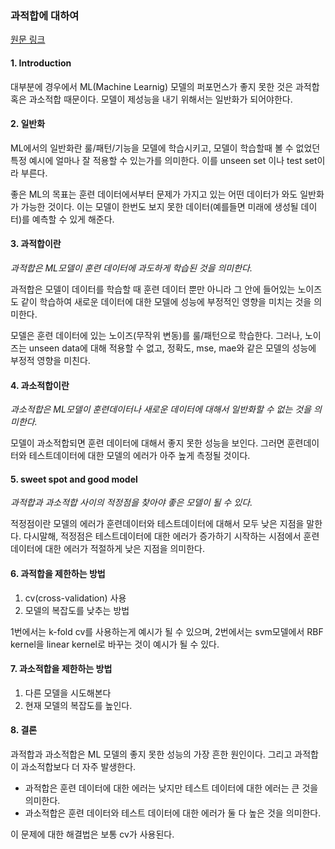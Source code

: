### 과적합에 대하여

[원문 링크](https://towardsdatascience.com/is-your-model-overfitting-or-maybe-underfitting-an-example-using-a-neural-network-in-python-4faf155398d2)

#### 1. Introduction

대부분에 경우에서 ML(Machine Learnig) 모델의 퍼포먼스가 좋지 못한 것은 과적합 혹은 과소적합 때문이다. 모델이 제성능을 내기 위해서는 일반화가 되어야한다. 

#### 2. 일반화

ML에서의 일반화란 룰/패턴/기능을 모델에 학습시키고, 모델이 학습할때 볼 수 없었던 특정 예시에 얼마나 잘 적용할 수 있는가를 의미한다. 이를 unseen set 이나 test set이라 부른다.

좋은 ML의 목표는 훈련 데이터에서부터 문제가 가지고 있는 어떤 데이터가 와도 일반화가 가능한 것이다. 이는 모델이 한번도 보지 못한 데이터(예를들면 미래에 생성될 데이터)를 예측할 수 있게 해준다.

#### 3. 과적합이란

*과적합은 ML모델이 훈련 데이터에 과도하게 학습된 것을 의미한다.*

과적합은 모델이 데이터를 학습할 때 훈련 데이터 뿐만 아니라 그 안에 들어있는 노이즈도 같이 학습하여 새로운 데이터에 대한 모델에 성능에 부정적인 영향을 미치는 것을 의미한다.

모델은 훈련 데이터에 있는 노이즈(무작위 변동)를 룰/패턴으로 학습한다. 그러나, 노이즈는 unseen data에 대해 적용할 수 없고, 정확도, mse, mae와 같은 모델의 성능에 부정적 영향을 미친다.

#### 4. 과소적합이란

*과소적합은 ML모델이 훈련데이터나 새로운 데이터에 대해서 일반화할 수 없는 것을 의미한다.*

모델이 과소적합되면 훈련 데이터에 대해서 좋지 못한 성능을 보인다. 그러면 훈련데이터와 테스트데이터에 대한 모델의 에러가 아주 높게 측정될 것이다.

#### 5. sweet spot and good model

*과적합과 과소적합 사이의 적정점을 찾아야 좋은 모델이 될 수 있다.*

적정점이란 모델의 에러가 훈련데이터와 테스트데이터에 대해서 모두 낮은 지점을 말한다. 다시말해, 적정점은 테스트데이터에 대한 에러가 증가하기 시작하는 시점에서 훈련데이터에 대한 에러가 적절하게 낮은 지점을 의미한다.

#### 6. 과적합을 제한하는 방법

1. cv(cross-validation) 사용
2. 모델의 복잡도를 낮추는 방법

1번에서는 k-fold cv를 사용하는게 예시가 될 수 있으며, 2번에서는 svm모델에서 RBF kernel을 linear kernel로 바꾸는 것이 예시가 될 수 있다.

#### 7. 과소적합을 제한하는 방법

1. 다른 모델을 시도해본다
2. 현재 모델의 복잡도를 높인다.

#### 8. 결론

과적합과 과소적합은 ML 모델의 좋지 못한 성능의 가장 흔한 원인이다. 그리고 과적합이 과소적합보다 더 자주 발생한다.

+ 과적합은 훈련 데이터에 대한 에러는 낮지만 테스트 데이터에 대한 에러는 큰 것을 의미한다.
+ 과소적합은 훈련 데이터와 테스트 데이터에 대한 에러가 둘 다 높은 것을 의미한다.

이 문제에 대한 해결법은 보통 cv가 사용된다.